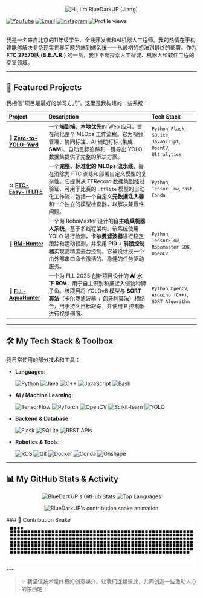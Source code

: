 <!-- 
👋 你好, Jiang (BlueDarkUP)! 
这是为你全面升级后的 README 文件。
下面是一些自定义提示：
1.  Banner: 我为你预留了一个 Banner 图片的位置。你可以使用像 Canva.com 这样的工具设计一张个性化的图片，然后替换下面的链接。
2.  动态内容: 像贪吃蛇动画、Spotify 卡片等需要 GitHub Actions 来自动更新。请根据我提供的注释链接去配置，过程不复杂。
-->

<!-- 1. 个性化 Banner -->
<p align="center">
  <!-- ✨ 将下面的 src 链接替换为你自己设计的 Banner 图片链接！尺寸建议 1200x630px -->
  <img src="https://raw.githubusercontent.com/BlueDarkUP/BlueDarkUP/main/banner.png" alt="Hi, I'm BlueDarkUP (Jiang)">
</p>

<div align="left">
  <a href="https://www.youtube.com/@BlueDarkUP" target="_blank"><img src="https://img.shields.io/badge/YouTube-%23FF0000.svg?style=for-the-badge&logo=YouTube&logoColor=white" alt="YouTube"/></a>
  <a href="mailto:BlueDarkUP@Gmail.com"><img src="https://img.shields.io/badge/Gmail-D14836?style=for-the-badge&logo=gmail&logoColor=white" alt="Email"/></a>
  <a href="https://www.instagram.com/bluedarkup/" target="_blank"><img src="https://img.shields.io/badge/Instagram-%23E4405F.svg?style=for-the-badge&logo=Instagram&logoColor=white" alt="Instagram"/></a>
  <!-- 访客计数器 -->
  <img src="https://komarev.com/ghpvc/?username=bluedarkup&label=Profile%20Views&color=blueviolet&style=for-the-badge" alt="Profile views"/>
</div>

<br>

我是一名来自北京的11年级学生、全栈开发者和AI机器人工程师。我的热情在于构建能够解决复杂现实世界问题的端到端系统——从最初的想法到最终的部署。作为 **FTC 27570队 (B.E.A.R.)** 的一员，我正不断探索人工智能、机器人和软件工程的交叉领域。

---

## 🚀 Featured Projects
我相信“项目是最好的学习方式”。这里是我构建的一些系统：
<!-- 💡 提示: 为你的项目录制 GIF 演示，并添加到表格中，可以让展示更直观！ -->
| Project | Description | Tech Stack |
| :--- | :--- | :--- |
| 📍 **[Zero-to-YOLO-Yard](https://github.com/BlueDarkUP/Zero2YoloYard)** | 一个**端到端、本地优先**的 Web 应用，旨在简化整个 MLOps 工作流程。它为视频管理、协同标注、AI 辅助打标 (集成 **SAM**)、自动目标追踪和一键导出 YOLO 数据集提供了完整的解决方案。 | `Python`, `Flask`, `SQLite`, `JavaScript`, `OpenCV`, `Ultralytics` |
| ⚙️ **[FTC-Easy-TFLITE](https://github.com/BlueDarkUP/FTC-Easy-TFLITE)** | 一个**完整、标准化的 MLOps 流水线**，旨在消除为 FTC 训练和部署自定义模型的复杂性。它提供从 TFRecord 数据集到经过验证、可用于比赛的 `.tflite` 模型的自动化工作流，包括一个自定义**元数据注入器**和一个独立的模型检查器，以解决兼容性问题。 | `Python`, `TensorFlow`, `Bash`, `Conda` |
| 🤖 **[RM-Hunter](https://github.com/BlueDarkUP/RM-Hunter)** | 一个为 RoboMaster 设计的**自主哨兵机器人系统**，基于多线程架构。该系统使用 YOLO 进行检测，**卡尔曼滤波器**进行稳定跟踪和运动预测，并采用 **PID + 前馈控制器**实现高精度云台控制。它被设计成一个由外部串口命令激活的、稳健的任务驱动服务。 | `Python`, `TensorFlow`, `Robomaster SDK`, `OpenCV` |
| 🌊 **[FLL-AquaHunter](https://github.com/BlueDarkUP/FLL-AquaHunter)** | 一个为 FLL 2025 创新项目设计的 **AI 水下 ROV**，用于自主识别和捕捉入侵物种狮子鱼。该项目将 YOLOv8 模型与 **SORT 算法**（卡尔曼滤波器 + 匈牙利算法）相结合，用于持久目标跟踪，并使用 P 控制器进行视觉伺服。 | `Python`, `OpenCV`, `Arduino (C++)`, `SORT Algorithm` |

---

## 🛠️ My Tech Stack & Toolbox

我日常使用的部分技术和工具：

- **Languages**:
  <p>
    <img src="https://img.shields.io/badge/Python-3776AB?style=for-the-badge&logo=python&logoColor=white" alt="Python"/>
    <img src="https://img.shields.io/badge/Java-ED8B00?style=for-the-badge&logo=java&logoColor=white" alt="Java"/>
    <img src="https://img.shields.io/badge/C++-00599C?style=for-the-badge&logo=cplusplus&logoColor=white" alt="C++"/>
    <img src="https://img.shields.io/badge/JavaScript-F7DF1E?style=for-the-badge&logo=javascript&logoColor=black" alt="JavaScript"/>
    <img src="https://img.shields.io/badge/Bash-4EAA25?style=for-the-badge&logo=gnubash&logoColor=white" alt="Bash"/>
  </p>

- **AI / Machine Learning**:
  <p>
    <img src="https://img.shields.io/badge/TensorFlow-FF6F00?style=for-the-badge&logo=tensorflow&logoColor=white" alt="TensorFlow"/>
    <img src="https://img.shields.io/badge/PyTorch-EE4C2C?style=for-the-badge&logo=pytorch&logoColor=white" alt="PyTorch"/>
    <img src="https://img.shields.io/badge/OpenCV-5C3EE8?style=for-the-badge&logo=opencv&logoColor=white" alt="OpenCV"/>
    <img src="https://img.shields.io/badge/scikit--learn-F7931E?style=for-the-badge&logo=scikit-learn&logoColor=white" alt="Scikit-learn"/>
    <img src="https://img.shields.io/badge/YOLO-00FFFF?style=for-the-badge&logo=yolo&logoColor=black" alt="YOLO"/>
  </p>
  
- **Backend & Database**:
  <p>
    <img src="https://img.shields.io/badge/Flask-000000?style=for-the-badge&logo=flask&logoColor=white" alt="Flask"/>
    <img src="https://img.shields.io/badge/SQLite-003B57?style=for-the-badge&logo=sqlite&logoColor=white" alt="SQLite"/>
    <img src="https://img.shields.io/badge/REST_APIs-0277BD?style=for-the-badge&logo=api&logoColor=white" alt="REST APIs"/>
  </p>

- **Robotics & Tools**:
  <p>
    <img src="https://img.shields.io/badge/ROS-22314E?style=for-the-badge&logo=ros&logoColor=white" alt="ROS"/>
    <img src="https://img.shields.io/badge/Git-F05032?style=for-the-badge&logo=git&logoColor=white" alt="Git"/>
    <img src="https://img.shields.io/badge/Docker-2496ED?style=for-the-badge&logo=docker&logoColor=white" alt="Docker"/>
    <img src="https://img.shields.io/badge/Conda-44A833?style=for-the-badge&logo=conda-forge&logoColor=white" alt="Conda"/>
    <img src="https://img.shields.io/badge/Onshape-2196F3?style=for-the-badge&logo=onshape&logoColor=white" alt="Onshape"/>
  </p>

---

## 📊 My GitHub Stats & Activity

<p align="center">
  <!-- GitHub 统计卡片 -->
  <img src="https://github-readme-stats.vercel.app/api?username=BlueDarkUP&show_icons=true&theme=dracula&rank_icon=github&hide_border=true" alt="BlueDarkUP's GitHub Stats" />
  <!-- 语言统计卡片 -->
  <img src="https://github-readme-stats.vercel.app/api/top-langs/?username=BlueDarkUP&layout=compact&theme=dracula&hide_border=true" alt="Top Languages" />
</p>
<p align="center">
  <!-- 动态贪吃蛇贡献图 -->
  <!-- 💡 这个动画会自动从你的贡献图中生成，无需额外配置 -->
  <img src="https://raw.githubusercontent.com/BlueDarkUP/BlueDarkUP/output/github-contribution-grid-snake.svg" alt="BlueDarkUP's contribution snake animation" />
</p>
### 🐍 Contribution Snake

<picture>
  <source media="(prefers-color-scheme: dark)" srcset="https://raw.githubusercontent.com/ayangweb/ayangweb/master/assets/github-contribution-grid-snake-dark.svg">
  <source media="(prefers-color-scheme: light)" srcset="https://raw.githubusercontent.com/ayangweb/ayangweb/master/assets/github-contribution-grid-snake.svg">
  <img alt="github contribution grid snake animation" src="https://raw.githubusercontent.com/ayangweb/ayangweb/master/assets/github-contribution-grid-snake.svg">
</picture>
---

> ✨ 我坚信技术是终极的创意媒介。让我们连接彼此，共同创造一些激动人心的东西吧！
